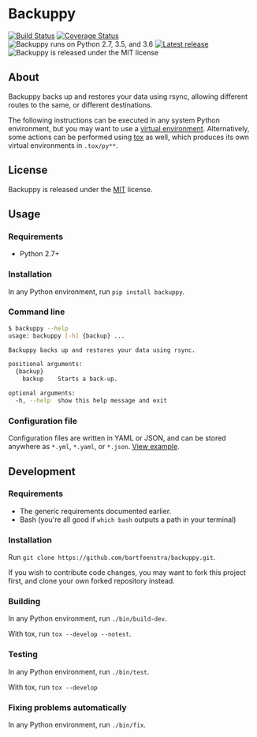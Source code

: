 # Backuppy

[![Build Status](https://travis-ci.org/bartfeenstra/backuppy.svg?branch=master)](https://travis-ci.org/bartfeenstra/backuppy) [![Coverage Status](https://coveralls.io/repos/github/bartfeenstra/backuppy/badge.svg?branch=master)](https://coveralls.io/github/bartfeenstra/backuppy?branch=master) ![Backuppy runs on Python 2.7, 3.5, and 3.6](https://img.shields.io/badge/Python-2.7%2C%203.5%2C%203.6-blue.svg) [![Latest release](https://img.shields.io/pypi/v/backuppy.svg)](https://pypi.python.org/pypi/backuppy) ![Backuppy is released under the MIT license](https://img.shields.io/github/license/bartfeenstra/backuppy.svg)

## About
Backuppy backs up and restores your data using rsync, allowing different routes to the same, or different destinations.

The following instructions can be executed in any system Python environment, but you may want to use a
[virtual environment](https://docs.python.org/3/library/venv.html). Alternatively, some actions can be performed using
[tox](https://tox.readthedocs.io/) as well, which produces its own virtual environments in `.tox/py**`.

## License
Backuppy is released under the [MIT](./LICENSE) license.

## Usage

### Requirements
- Python 2.7+

### Installation
In any Python environment, run `pip install backuppy`.

### Command line
```bash
$ backuppy --help
usage: backuppy [-h] {backup} ...

Backuppy backs up and restores your data using rsync.

positional arguments:
  {backup}
    backup    Starts a back-up.

optional arguments:
  -h, --help  show this help message and exit
```

### Configuration file
Configuration files are written in YAML or JSON, and can be stored anywhere as `*.yml`, `*.yaml`, or `*.json`.
[View example](./backuppy/tests/resources/configuration/backuppy.json).

## Development

### Requirements
- The generic requirements documented earlier.
- Bash (you're all good if `which bash` outputs a path in your terminal)

### Installation
Run `git clone https://github.com/bartfeenstra/backuppy.git`.

If you wish to contribute code changes, you may want to fork this project first, and clone your own forked repository
instead.

### Building
In any Python environment, run `./bin/build-dev`.

With tox, run `tox --develop --notest`.

### Testing
In any Python environment, run `./bin/test`.

With tox, run `tox --develop`

### Fixing problems automatically
In any Python environment, run `./bin/fix`.
